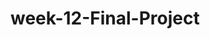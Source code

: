 # week-12-Final-Project

 <!--Used * Bootswatch v5.3.3 (https://bootswatch.com)
 * Theme: flatly
 * Copyright 2012-2024 Thomas Park
 * Licensed under MIT
 * Based on Bootstrap
*//*!
 * Bootstrap  v5.3.3 (https://getbootstrap.com/)
 * Copyright 2011-2024 The Bootstrap Authors
 * Licensed under MIT (https://github.com/twbs/bootstrap/blob/main/LICENSE)-->
